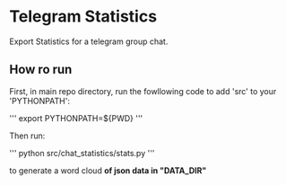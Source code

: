 # Telegram Statistics
Export Statistics for a telegram group chat.

## How ro run
First, in main repo directory, run the fowllowing code to add 'src' to your 'PYTHONPATH':


'''
export PYTHONPATH=${PWD}
'''


Then run:

'''
python src/chat_statistics/stats.py
'''

to generate a word cloud **of json data in "DATA_DIR"**

